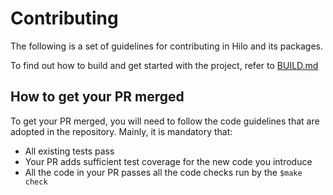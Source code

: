 # Contributing
The following is a set of guidelines for contributing in Hilo and
its packages.

To find out how to build and get started with the project, refer
to [BUILD.md](BUILD.md)

## How to get your PR merged
To get your PR merged, you will need to follow the code guidelines
that are adopted in the repository. Mainly, it is mandatory that:
 - All existing tests pass
 - Your PR adds sufficient test coverage for the new code
 you introduce
 - All the code in your PR passes all the code checks run
 by the `$make check`
